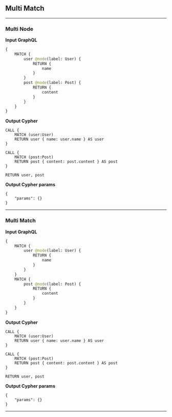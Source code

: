 ## Multi Match

---

### Multi Node

**Input GraphQL**

```graphql
{
    MATCH {
        user @node(label: User) {
            RETURN {
                name
            }
        }
        post @node(label: Post) {
            RETURN {
                content
            }
        }
    }
}
```

**Output Cypher**

```cypher
CALL {
    MATCH (user:User)
    RETURN user { name: user.name } AS user
}

CALL {
    MATCH (post:Post)
    RETURN post { content: post.content } AS post
}

RETURN user, post
```

**Output Cypher params**

```params
{
    "params": {}
}
```

---

### Multi Match

**Input GraphQL**

```graphql
{
    MATCH {
        user @node(label: User) {
            RETURN {
                name
            }
        }
    }
    MATCH {
        post @node(label: Post) {
            RETURN {
                content
            }
        }
    }
}
```

**Output Cypher**

```cypher
CALL {
    MATCH (user:User)
    RETURN user { name: user.name } AS user
}

CALL {
    MATCH (post:Post)
    RETURN post { content: post.content } AS post
}

RETURN user, post
```

**Output Cypher params**

```params
{
    "params": {}
}
```

---
